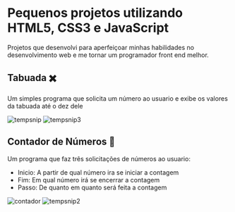 # Pequenos projetos utilizando HTML5, CSS3 e JavaScript
Projetos que desenvolvi para aperfeiçoar minhas habilidades no desenvolvimento web e me tornar um programador front end melhor.

## Tabuada ✖️

Um simples programa que solicita um número ao usuario e exibe os valores da tabuada até o dez dele

![tempsnip](https://user-images.githubusercontent.com/102771408/169683971-ad5fb967-5089-4776-ac48-4a4d26ec1c12.png)
![tempsnip3](https://user-images.githubusercontent.com/102771408/169685152-ec5e74ac-c75b-4933-a491-723c98875b9a.png)

## Contador de Números 🔢

Um programa que faz três solicitações de números ao usuario:
- Inicio: A partir de qual número ira se iniciar a contagem
- Fim: Em qual número irá se encerrar a contagem
- Passo: De quanto em quanto será feita a contagem

![contador](https://user-images.githubusercontent.com/102771408/169684236-a2b994e8-0aee-4df1-a6a4-5248d190f4db.png)
![tempsnip2](https://user-images.githubusercontent.com/102771408/169684510-b32b5d21-3868-42e7-a606-89152e0568e6.png)

